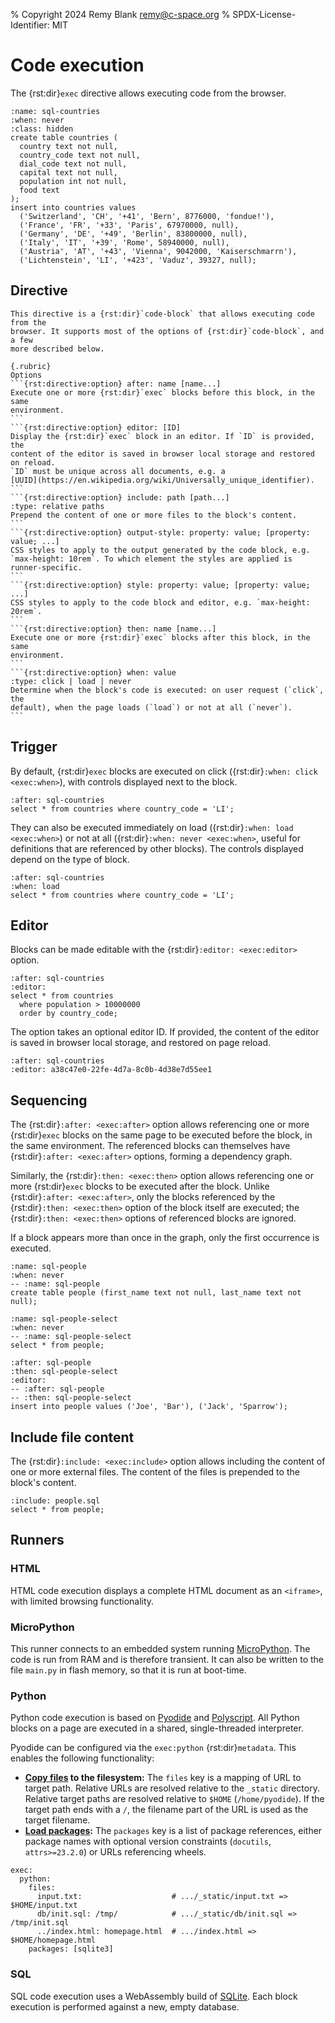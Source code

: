 % Copyright 2024 Remy Blank <remy@c-space.org>
% SPDX-License-Identifier: MIT

# Code execution

The {rst:dir}`exec` directive allows executing code from the browser.

```{exec} sql
:name: sql-countries
:when: never
:class: hidden
create table countries (
  country text not null,
  country_code text not null,
  dial_code text not null,
  capital text not null,
  population int not null,
  food text
);
insert into countries values
  ('Switzerland', 'CH', '+41', 'Bern', 8776000, 'fondue!'),
  ('France', 'FR', '+33', 'Paris', 67970000, null),
  ('Germany', 'DE', '+49', 'Berlin', 83800000, null),
  ('Italy', 'IT', '+39', 'Rome', 58940000, null),
  ('Austria', 'AT', '+43', 'Vienna', 9042000, 'Kaiserschmarrn'),
  ('Lichtenstein', 'LI', '+423', 'Vaduz', 39327, null);
```

## Directive

````{rst:directive} .. exec:: runner (html | micropython | python | sql)
This directive is a {rst:dir}`code-block` that allows executing code from the
browser. It supports most of the options of {rst:dir}`code-block`, and a few
more described below.

{.rubric}
Options
```{rst:directive:option} after: name [name...]
Execute one or more {rst:dir}`exec` blocks before this block, in the same
environment.
```
```{rst:directive:option} editor: [ID]
Display the {rst:dir}`exec` block in an editor. If `ID` is provided, the
content of the editor is saved in browser local storage and restored on reload.
`ID` must be unique across all documents, e.g. a
[UUID](https://en.wikipedia.org/wiki/Universally_unique_identifier).
```
```{rst:directive:option} include: path [path...]
:type: relative paths
Prepend the content of one or more files to the block's content.
```
```{rst:directive:option} output-style: property: value; [property: value; ...]
CSS styles to apply to the output generated by the code block, e.g.
`max-height: 10rem`. To which element the styles are applied is
runner-specific.
```
```{rst:directive:option} style: property: value; [property: value; ...]
CSS styles to apply to the code block and editor, e.g. `max-height: 20rem`.
```
```{rst:directive:option} then: name [name...]
Execute one or more {rst:dir}`exec` blocks after this block, in the same
environment.
```
```{rst:directive:option} when: value
:type: click | load | never
Determine when the block's code is executed: on user request (`click`, the
default), when the page loads (`load`) or not at all (`never`).
```
````

## Trigger

By default, {rst:dir}`exec` blocks are executed on click
({rst:dir}`:when: click <exec:when>`), with controls displayed next to the
  block.

```{exec} sql
:after: sql-countries
select * from countries where country_code = 'LI';
```

They can also be executed immediately on load
({rst:dir}`:when: load <exec:when>`) or not at all
({rst:dir}`:when: never <exec:when>`, useful for definitions that are referenced
by other blocks). The controls displayed depend on the type of block.

```{exec} sql
:after: sql-countries
:when: load
select * from countries where country_code = 'LI';
```

## Editor

Blocks can be made editable with the {rst:dir}`:editor: <exec:editor>` option.

```{exec} sql
:after: sql-countries
:editor:
select * from countries
  where population > 10000000
  order by country_code;
```

The option takes an optional editor ID. If provided, the content of the editor
is saved in browser local storage, and restored on page reload.

```{exec} sql
:after: sql-countries
:editor: a38c47e0-22fe-4d7a-8c0b-4d38e7d55ee1
```

## Sequencing

The {rst:dir}`:after: <exec:after>` option allows referencing one or more
{rst:dir}`exec` blocks on the same page to be executed before the block, in the
same environment. The referenced blocks can themselves have
{rst:dir}`:after: <exec:after>` options, forming a dependency graph.

Similarly, the {rst:dir}`:then: <exec:then>` option allows referencing one or
more {rst:dir}`exec` blocks to be executed after the block. Unlike
{rst:dir}`:after: <exec:after>`, only the blocks referenced by the
{rst:dir}`:then: <exec:then>` option of the block itself are executed; the
{rst:dir}`:then: <exec:then>` options of referenced blocks are ignored.

If a block appears more than once in the graph, only the first occurrence is
executed.

```{exec} sql
:name: sql-people
:when: never
-- :name: sql-people
create table people (first_name text not null, last_name text not null);
```

```{exec} sql
:name: sql-people-select
:when: never
-- :name: sql-people-select
select * from people;
```

```{exec} sql
:after: sql-people
:then: sql-people-select
:editor:
-- :after: sql-people
-- :then: sql-people-select
insert into people values ('Joe', 'Bar'), ('Jack', 'Sparrow');
```

## Include file content

The {rst:dir}`:include: <exec:include>` option allows including the content of
one or more external files. The content of the files is prepended to the block's
content.

```{exec} sql
:include: people.sql
select * from people;
```

## Runners

### HTML

HTML code execution displays a complete HTML document as an `<iframe>`, with
limited browsing functionality.

### MicroPython

This runner connects to an embedded system running
[MicroPython](https://micropython.org). The code is run from RAM and is
therefore transient. It can also be written to the file `main.py` in flash
memory, so that it is run at boot-time.

### Python

Python code execution is based on [Pyodide](https://pyodide.org/) and
[Polyscript](https://pyscript.github.io/polyscript/). All Python blocks on a
page are executed in a shared, single-threaded interpreter.

Pyodide can be configured via the `exec:python` {rst:dir}`metadata`. This
enables the following functionality:

- **[Copy files](https://docs.pyscript.net/latest/user-guide/configuration/#files)
  to the filesystem:** The `files` key is a mapping of URL to target path.
  Relative URLs are resolved relative to the `_static` directory. Relative
  target paths are resolved relative to `$HOME` (`/home/pyodide`). If the target
  path ends with a `/`, the filename part of the URL is used as the target
  filename.
- **[Load packages](https://docs.pyscript.net/latest/user-guide/configuration/#packages):**
  The `packages` key is a list of package references, either package names with
  optional version constraints (`docutils`, `attrs>=23.2.0`) or URLs referencing
  wheels.

```{code-block} yaml
exec:
  python:
    files:
      input.txt:                    # .../_static/input.txt => $HOME/input.txt
      db/init.sql: /tmp/            # .../_static/db/init.sql => /tmp/init.sql
      ../index.html: homepage.html  # .../index.html => $HOME/homepage.html
    packages: [sqlite3]
```

### SQL

SQL code execution uses a WebAssembly build of [SQLite](https://sqlite.org/).
Each block execution is performed against a new, empty database.
